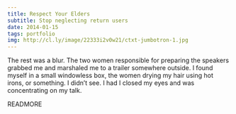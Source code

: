 ```yaml
---
title: Respect Your Elders
subtitle: Stop neglecting return users
date: 2014-01-15
tags: portfolio
img: http://cl.ly/image/22333i2v0w21/ctxt-jumbotron-1.jpg
---
```


The rest was a blur. The two women responsible for preparing the speakers grabbed me and marshaled me to a trailer somewhere outside. I found myself in a small windowless box, the women drying my hair using hot irons, or something. I didn’t see. I had I closed my eyes and was concentrating on my talk.

READMORE